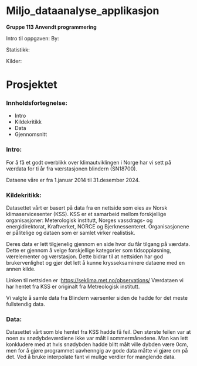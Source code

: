 # Miljo_dataanalyse_applikasjon

**Gruppe 113 Anvendt programmering**

Intro til oppgaven: 
By: 

Statistikk:

Kilder:
# Prosjektet

### Innholdsfortegnelse:
- Intro
- Kildekritikk
- Data
- Gjennomsnitt 

### Intro:
For å få et godt overblikk over klimautviklingen i Norge har vi sett på værdata for ti år fra værstasjonen blindern (SN18700).

Dataene våre er fra 1.januar 2014 til 31.desember 2024. 


### Kildekritikk:
Datasettet vårt er basert på data fra en nettside som eies av Norsk klimaservicesenter (KSS). KSS er et samarbeid mellom forskjellige organisasjoner: Meterologisk institutt, Norges vassdrags- og energidirektorat, Kraftverket, NORCE og Bjerknessenteret. Organisasjonene er pålitelige og dataen som er samlet virker realistisk. 

Deres data er lett tilgjenelig gjennom en side hvor du får tilgang på værdata. Dette er gjennom å velge forskjellige kategorier som tidsoppløsning, værelementer og værstasjon. Dette bidrar til at nettsiden har god brukervenlighet og gjør det lett å kunne krysseksaminere dataene med en annen kilde. 

Linken til nettsiden er :https://seklima.met.no/observations/
Værdataen vi har hentet fra KSS er originalt fra Metreologisk institutt.

Vi valgte å samle data fra Blindern værsenter siden de hadde for det meste fullstendig data. 

### Data:
Datasettet vårt som ble hentet fra KSS hadde få feil. Den største feilen var at noen av snødybdeværdiene ikke var målt i sommermånedene. Man kan lett konkludere med at hvis snødybden hadde blitt målt ville dybden være 0cm, men for å gjøre programmet uavhenngig av gode data måtte vi gjøre om på det. Ved å bruke interpolate fant vi mulige verdier for manglende data. 




